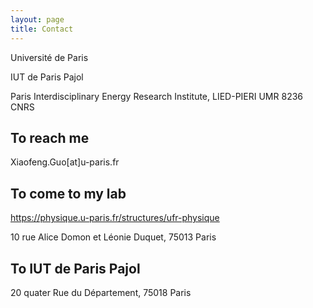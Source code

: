 ```yaml
---
layout: page
title: Contact
---
```



Université de Paris

IUT de Paris Pajol

Paris Interdisciplinary Energy Research Institute, LIED-PIERI UMR 8236 CNRS

## To reach me
Xiaofeng.Guo[at]u-paris.fr

## To come to my lab
https://physique.u-paris.fr/structures/ufr-physique

10 rue Alice Domon et Léonie Duquet, 75013 Paris

## To IUT de Paris Pajol
20 quater Rue du Département, 75018 Paris
